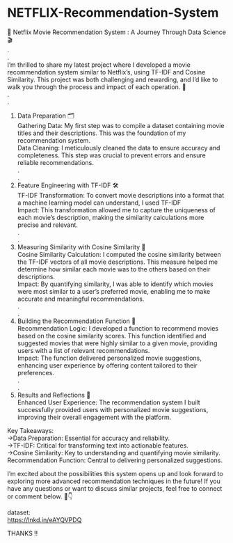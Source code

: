 # NETFLIX-Recommendation-System
🚀 Netflix Movie Recommendation System : A Journey Through Data Science 🎬<br>
.<br>
.<br>
I’m thrilled to share my latest project where I developed a movie recommendation system similar to Netflix’s, using TF-IDF and Cosine Similarity. This project was both challenging and rewarding, and I’d like to walk you through the process and impact of each operation. 🌟<br>
.<br>
.<br>
1. Data Preparation 🗂️<br>
Gathering Data: My first step was to compile a dataset containing movie titles and their descriptions. This was the foundation of my recommendation system.<br>
Data Cleaning: I meticulously cleaned the data to ensure accuracy and completeness. This step was crucial to prevent errors and ensure reliable recommendations.<br>
.<br>
.<br>
2. Feature Engineering with TF-IDF 🛠️<br>
TF-IDF Transformation: To convert movie descriptions into a format that a machine learning model can understand, I used TF-IDF <br>
Impact: This transformation allowed me to capture the uniqueness of each movie’s description, making the similarity calculations more precise and relevant.<br>
.<br>
.<br>
3. Measuring Similarity with Cosine Similarity 📏<br>
Cosine Similarity Calculation: I computed the cosine similarity between the TF-IDF vectors of all movie descriptions. This measure helped me determine how similar each movie was to the others based on their descriptions.<br>
Impact: By quantifying similarity, I was able to identify which movies were most similar to a user’s preferred movie, enabling me to make accurate and meaningful recommendations.<br>
.<br>
.<br>
4. Building the Recommendation Function 🤖<br>
Recommendation Logic: I developed a function to recommend movies based on the cosine similarity scores. This function identified and suggested movies that were highly similar to a given movie, providing users with a list of relevant recommendations.<br>
Impact: The function delivered personalized movie suggestions, enhancing user experience by offering content tailored to their preferences.<br>
.<br>
.<br>
5. Results and Reflections 🌟<br>
Enhanced User Experience: The recommendation system I built successfully provided users with personalized movie suggestions, improving their overall engagement with the platform.<br>

Key Takeaways:<br>
→Data Preparation: Essential for accuracy and reliability.<br>
→TF-IDF: Critical for transforming text into actionable features.<br>
→Cosine Similarity: Key to understanding and quantifying movie similarity.<br>
Recommendation Function: Central to delivering personalized suggestions.<br>

I’m excited about the possibilities this system opens up and look forward to exploring more advanced recommendation techniques in the future! If you have any questions or want to discuss similar projects, feel free to connect or comment below. 💬👇<br>

dataset:<br>
https://lnkd.in/eAYQVPDQ<br>

THANKS !! 
